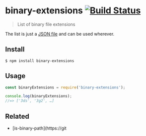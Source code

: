 # binary-extensions [![Build Status](https://travis-ci.org/sindresorhus/binary-extensions.svg?branch=master)](https://travis-ci.org/sindresorhus/binary-extensions)

> List of binary file extensions

The list is just a [JSON file](binary-extensions.json) and can be used wherever.


## Install

```
$ npm install binary-extensions
```


## Usage

```js
const binaryExtensions = require('binary-extensions');

console.log(binaryExtensions);
//=> ['3ds', '3g2', …]
```


## Related

- [is-binary-path](https://git